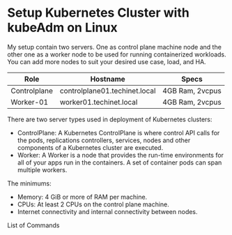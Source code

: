 # Setup Kubernetes Cluster with kubeAdm on Linux

My setup contain two servers. One as control plane machine node and the other one as a worker node to be used for running containerized workloads. You can add more nodes to suit your desired use case, load, and HA.

| Role |	Hostname |	Specs |
| --- | --- | --- |
| Controlplane  |	controlplane01.techinet.local  |	4GB Ram, 2vcpus |
| Worker-01  |	worker01.techinet.local  |	4GB Ram, 2vcpus |

There are two server types used in deployment of Kubernetes clusters:
- ControlPlane: A Kubernetes ControlPlane is where control API calls for the pods, replications controllers, services, nodes and other components of a Kubernetes cluster are executed.
- Worker: A Worker is a node that provides the run-time environments for all of your apps run in the containers. A set of container pods can span multiple workers.

The minimums:
- Memory: 4 GiB or more of RAM per machine.
- CPUs: At least 2 CPUs on the control plane machine.
- Internet connectivity and internal connectivity between nodes.

List of Commands

